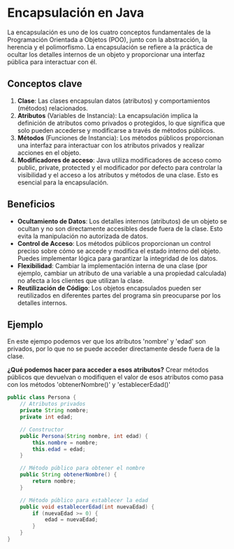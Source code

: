 # Encapsulación en Java

La encapsulación es uno de los cuatro conceptos fundamentales de la Programación Orientada a Objetos (POO), junto con la abstracción, la herencia y el polimorfismo. La encapsulación se refiere a la práctica de ocultar los detalles internos de un objeto y proporcionar una interfaz pública para interactuar con él.

## Conceptos clave

1. **Clase**: Las clases encapsulan datos (atributos) y comportamientos (métodos) relacionados.
2. **Atributos** (Variables de Instancia): La encapsulación implica la definición de atributos como privados o protegidos, lo que significa que solo pueden accederse y modificarse a través de métodos públicos.
3. **Métodos** (Funciones de Instancia):  Los métodos públicos proporcionan una interfaz para interactuar con los atributos privados y realizar acciones en el objeto.
4. **Modificadores de acceso**: Java utiliza modificadores de acceso como public, private, protected y el modificador por defecto para controlar la visibilidad y el acceso a los atributos y métodos de una clase. Esto es esencial para la encapsulación.

## Beneficios

- **Ocultamiento de Datos**: Los detalles internos (atributos) de un objeto se ocultan y no son directamente accesibles desde fuera de la clase. Esto evita la manipulación no autorizada de datos.
- **Control de Acceso**: Los métodos públicos proporcionan un control preciso sobre cómo se accede y modifica el estado interno del objeto. Puedes implementar lógica para garantizar la integridad de los datos.
- **Flexibilidad**: Cambiar la implementación interna de una clase (por ejemplo, cambiar un atributo de una variable a una propiedad calculada) no afecta a los clientes que utilizan la clase.
- **Reutilización de Código**: Los objetos encapsulados pueden ser reutilizados en diferentes partes del programa sin preocuparse por los detalles internos.

## Ejemplo

En este ejempo podemos ver que los atributos 'nombre' y 'edad' son privados, por lo que no se puede acceder directamente desde fuera de la clase.

**¿Qué podemos hacer para acceder a esos atributos?** Crear métodos públicos que devuelvan o modifiquen el valor de esos atributos como pasa con los métodos 'obtenerNombre()' y 'establecerEdad()'

~~~java
public class Persona {
    // Atributos privados
    private String nombre;
    private int edad;

    // Constructor
    public Persona(String nombre, int edad) {
        this.nombre = nombre;
        this.edad = edad;
    }

    // Método público para obtener el nombre
    public String obtenerNombre() {
        return nombre;
    }

    // Método público para establecer la edad
    public void establecerEdad(int nuevaEdad) {
        if (nuevaEdad >= 0) {
            edad = nuevaEdad;
        }
    }
}
~~~
